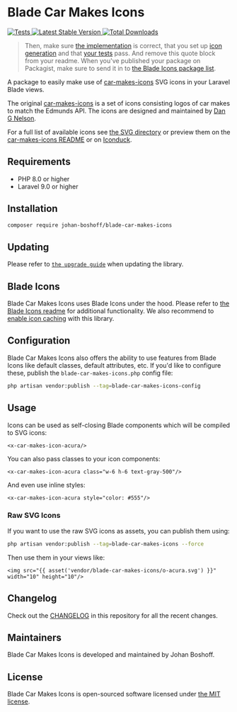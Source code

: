 # Blade Car Makes Icons

<a href="https://github.com/johan-boshoff/blade-car-makes-icons/actions?query=workflow%3ATests">
    <img src="https://github.com/johan-boshoff/blade-car-makes-icons/workflows/Tests/badge.svg" alt="Tests">
</a>
<a href="https://packagist.org/packages/johan-boshoff/blade-car-makes-icons">
    <img src="https://img.shields.io/packagist/v/johan-boshoff/blade-car-makes-icons" alt="Latest Stable Version">
</a>
<a href="https://packagist.org/packages/johan-boshoff/blade-car-makes-icons">
    <img src="https://img.shields.io/packagist/dt/johan-boshoff/blade-car-makes-icons" alt="Total Downloads">
</a>

> Then, make sure [the implementation](./src) is correct, that you set up [icon generation](https://github.com/blade-ui-kit/blade-icons#generating-icons) and that [your tests](./tests) pass. And remove this quote block from your readme. When you've published your package on Packagist, make sure to send it in to [the Blade Icons package list](https://github.com/blade-ui-kit/blade-icons#icon-packages).

A package to easily make use of [car-makes-icons](https://github.com/dangnelson/car-makes-icons) SVG icons in your Laravel Blade views.

The original [car-makes-icons](https://github.com/dangnelson/car-makes-icons) is a set of icons consisting logos of car makes to match the Edmunds API. The icons are designed and maintained by [Dan G Nelson](https://github.com/dangnelson).

For a full list of available icons see [the SVG directory](resources/svg) or preview them on the [car-makes-icons README](https://github.com/dangnelson/car-makes-icons/blob/master/README.md) or on [Iconduck](https://iconduck.com/sets/car-company-logos).

## Requirements

- PHP 8.0 or higher
- Laravel 9.0 or higher

## Installation

```bash
composer require johan-boshoff/blade-car-makes-icons
```

## Updating

Please refer to [`the upgrade guide`](https://github.com/blade-ui-kit/blade-icons/blob/1.x/UPGRADE.md) when updating the library.

## Blade Icons

Blade Car Makes Icons uses Blade Icons under the hood. Please refer to [the Blade Icons readme](https://github.com/blade-ui-kit/blade-icons) for additional functionality. We also recommend to [enable icon caching](https://github.com/blade-ui-kit/blade-icons#caching) with this library.

## Configuration

Blade Car Makes Icons also offers the ability to use features from Blade Icons like default classes, default attributes, etc. If you'd like to configure these, publish the `blade-car-makes-icons.php` config file:

```bash
php artisan vendor:publish --tag=blade-car-makes-icons-config
```

## Usage

Icons can be used as self-closing Blade components which will be compiled to SVG icons:

```blade
<x-car-makes-icon-acura/>
```

You can also pass classes to your icon components:

```blade
<x-car-makes-icon-acura class="w-6 h-6 text-gray-500"/>
```

And even use inline styles:

```blade
<x-car-makes-icon-acura style="color: #555"/>
```

### Raw SVG Icons

If you want to use the raw SVG icons as assets, you can publish them using:

```bash
php artisan vendor:publish --tag=blade-car-makes-icons --force
```

Then use them in your views like:

```blade
<img src="{{ asset('vendor/blade-car-makes-icons/o-acura.svg') }}" width="10" height="10"/>
```

## Changelog

Check out the [CHANGELOG](CHANGELOG.md) in this repository for all the recent changes.

## Maintainers

Blade Car Makes Icons is developed and maintained by Johan Boshoff.

## License

Blade Car Makes Icons is open-sourced software licensed under [the MIT license](LICENSE.md).
